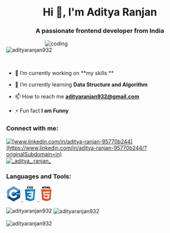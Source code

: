 <h1 align="center">Hi 👋, I'm Aditya Ranjan</h1>
<h3 align="center">A passionate frontend developer from India</h3>
<img align="right" alt="coding" width="400" src="https://cdn.dribbble.com/users/1162077/screenshots/3848914/programmer.gif">


<p align="left"> <img src="https://komarev.com/ghpvc/?username=adityaranjan932&label=Profile%20views&color=0e75b6&style=flat" alt="adityaranjan932" /> </p>

<p align="left"> <a href="https://twitter.com/" target="blank"><img src="https://img.shields.io/twitter/follow/?logo=twitter&style=for-the-badge" alt="" /></a> </p>

- 🔭 I’m currently working on **my skills **

- 🌱 I’m currently learning **Data Structure and Algorithm**

- 📫 How to reach me **adityaranjan932@gmail.com**

- ⚡ Fun fact **I am Funny**

<h3 align="left">Connect with me:</h3>
<p align="left">
<a href="https://linkedin.com/in/www.linkedin.com/in/aditya-ranjan-95770b244" target="blank"><img align="center" src="https://raw.githubusercontent.com/rahuldkjain/github-profile-readme-generator/master/src/images/icons/Social/linked-in-alt.svg" alt="[www.linkedin.com/in/aditya-ranjan-95770b244](https://www.linkedin.com/in/aditya-ranjan-95770b244/?originalSubdomain=in)" height="30" width="40" /></a>
<a href="https://instagram.com/_aditya_.ranjan_" target="blank"><img align="center" src="https://raw.githubusercontent.com/rahuldkjain/github-profile-readme-generator/master/src/images/icons/Social/instagram.svg" alt="_aditya_.ranjan_" height="30" width="40" /></a>
</p>

<h3 align="left">Languages and Tools:</h3>
<p align="left"> <a href="https://www.w3schools.com/cpp/" target="_blank" rel="noreferrer"> <img src="https://raw.githubusercontent.com/devicons/devicon/master/icons/cplusplus/cplusplus-original.svg" alt="cplusplus" width="40" height="40"/> </a> <a href="https://www.w3schools.com/css/" target="_blank" rel="noreferrer"> <img src="https://raw.githubusercontent.com/devicons/devicon/master/icons/css3/css3-original-wordmark.svg" alt="css3" width="40" height="40"/> </a> <a href="https://www.w3.org/html/" target="_blank" rel="noreferrer"> <img src="https://raw.githubusercontent.com/devicons/devicon/master/icons/html5/html5-original-wordmark.svg" alt="html5" width="40" height="40"/> </a> </p>

<p><img align="left" src="https://github-readme-stats.vercel.app/api/top-langs?username=adityaranjan932&show_icons=true&locale=en&layout=compact" alt="adityaranjan932" /></p>

<p>&nbsp;<img align="center" src="https://github-readme-stats.vercel.app/api?username=adityaranjan932&show_icons=true&locale=en" alt="adityaranjan932" /></p>

<p><img align="center" src="https://github-readme-streak-stats.herokuapp.com/?user=adityaranjan932&" alt="adityaranjan932" /></p>
